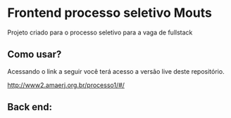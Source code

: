 # Frontend processo seletivo Mouts

Projeto criado para o processo seletivo para a vaga de fullstack

## Como usar?

Acessando o link a seguir você terá acesso a versão live deste repositório. 

http://www2.amaerj.org.br/processo1/#/


## Back end: 
